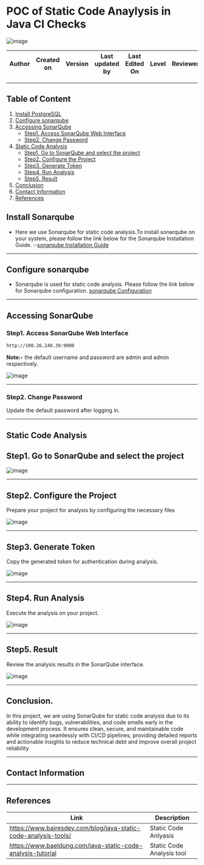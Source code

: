 #    **POC of Static Code Anaylysis in Java CI Checks**

![image](https://github.com/user-attachments/assets/8107c96f-b45b-4b61-81cc-05f729a6f678)

| **Author** | **Created on** | **Version** | **Last updated by**|**Last Edited On**|**Level** |**Reviewer** |
|------------|---------------------------|-------------|----------------|-----|-------------|-------------|





---

## **Table of Content**

1. [Install PostgreSQL](#install-postgresql)
2. [Configure sonarqube](#configure-sonarqube)
3. [Accessing SonarQube](#accessing-sonarqube)
   - [Step1. Access SonarQube Web Interface](#step1-access-sonarqube-web-interface)
   - [Step2. Change Password](#step2-change-password)
4. [Static Code Analysis](#static-code-analysis)
   - [Step1. Go to SonarQube and select the project](#step1-go-to-sonarqube-and-select-the-project)
   - [Step2. Configure the Project](#step2-configure-the-project)
   - [Step3. Generate Token](#step3-generate-token)
   - [Step4. Run Analysis](#step4-run-analysis)
   - [Step5. Result](#step5-result)
5. [Conclusion](#conclusion)  
6. [Contact Information](#contact-information)  
7. [References](#references)



## Install Sonarqube
- Here we use Sonarqube for static code analysis.To install sonarqube on your system, please follow the link below for the Sonarqube Installation Guide. :-[sonarqube Installation Guide](https://github.com/snaatak-Zero-Downtime-Crew/Documentation/blob/Rohit-SCRUM-77/Common/Software%20/Sonarqube/Installation/README.md)
___


## Configure sonarqube

- Sonarqube is used for static  code analysis. Please follow the link below for Sonarqube configuration. [sonarqube Configuration](https://github.com/snaatak-Zero-Downtime-Crew/Documentation/blob/Rohit-SCRUM-77/Common/Software%20/Sonarqube/Configuration/README.md)

___

## **Accessing SonarQube**


### **Step1. Access SonarQube Web Interface**

``` bash
http://100.26.240.39:9000
```
**Note:-** the default username and password are admin and admin respectively.

![image](https://github.com/user-attachments/assets/861bb0fb-5295-4fc2-9670-d6c1395a2fcd)
___
### **Step2. Change Password**


Update the default password after logging in.

___

## **Static Code Analysis**

## **Step1. Go to SonarQube and select the project**

![image](https://github.com/user-attachments/assets/4ee4a13d-74eb-4603-843a-1c45ace78c21)

___

## **Step2. Configure the Project**
 Prepare your project for analysis by configuring the necessary files<br/>

![image](https://github.com/user-attachments/assets/038f90ae-92d1-44ff-9ee6-afa780561bbc)

___
## **Step3. Generate Token**
Copy the generated token for authentication during analysis.<br/>

![image](https://github.com/user-attachments/assets/c90f31f1-7071-410f-94f1-cd384e6db8d8)
___


## **Step4. Run Analysis**
Execute the analysis on your project.<br/>

![image](https://github.com/user-attachments/assets/324e265d-aff7-494f-8033-82e1d646931b)


___

## **Step5. Result**
Review the analysis results in the SonarQube interface.<br/>


![image](https://github.com/user-attachments/assets/31bfee29-a71b-42d7-bd2c-8ced47bf9992)

___

## **Conclusion**.

In this project, we are using SonarQube for static code analysis due to its ability to identify bugs, vulnerabilities, and code smells early in the development process. It ensures clean, secure, and maintainable code while integrating seamlessly with CI/CD pipelines, providing detailed reports and actionable insights to reduce technical debt and improve overall project reliability
___

## **Contact Information**



___
## **References**

| **Link** | **Description** |
|------------------------------------------------------|------------------|
| https://www.bairesdev.com/blog/java-static-code-analysis-tools/| Static Code Anlyasis |
| https://www.baeldung.com/java-static-code-analysis-tutorial| Static Code Analysis tool |

